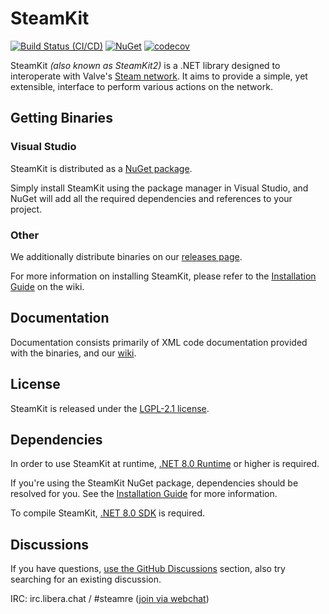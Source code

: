 # SteamKit
[![Build Status (CI/CD)](https://github.com/SteamRE/SteamKit/actions/workflows/steamkit2-build.yaml/badge.svg?event=push)](https://github.com/SteamRE/SteamKit/actions/workflows/steamkit2-build.yaml)
[![NuGet](https://img.shields.io/nuget/v/SteamKit2.svg)](https://www.nuget.org/packages/SteamKit2/)
[![codecov](https://codecov.io/gh/SteamRE/SteamKit/branch/master/graph/badge.svg?token=qkJCxZI6rd)](https://codecov.io/gh/SteamRE/SteamKit)

SteamKit *(also known as SteamKit2)* is a .NET library designed to interoperate with Valve's [Steam network](https://store.steampowered.com/about). It aims to provide a simple, yet extensible, interface to perform various actions on the network.


## Getting Binaries


### Visual Studio

SteamKit is distributed as a [NuGet package](https://www.nuget.org/packages/steamkit2).

Simply install SteamKit using the package manager in Visual Studio, and NuGet will add all the required dependencies and references to your project.  
  
### Other

We additionally distribute binaries on our [releases page](https://github.com/SteamRE/SteamKit/releases).

For more information on installing SteamKit, please refer to the [Installation Guide](https://github.com/SteamRE/SteamKit/wiki/Installation) on the wiki.


## Documentation

Documentation consists primarily of XML code documentation provided with the binaries, and our [wiki](https://github.com/SteamRE/SteamKit/wiki).


## License

SteamKit is released under the [LGPL-2.1 license](https://choosealicense.com/licenses/lgpl-2.1/).


## Dependencies

In order to use SteamKit at runtime, [.NET 8.0 Runtime](https://dot.net/) or higher is required.

If you're using the SteamKit NuGet package, dependencies should be resolved for you. See the [Installation Guide](https://github.com/SteamRE/SteamKit/wiki/Installation) for more information.

To compile SteamKit, [.NET 8.0 SDK](https://dot.net/) is required.

## Discussions

If you have questions, [use the GitHub Discussions](https://github.com/SteamRE/SteamKit/discussions) section,
also try searching for an existing discussion.

IRC: irc.libera.chat / #steamre ([join via webchat](https://web.libera.chat/#steamre))

